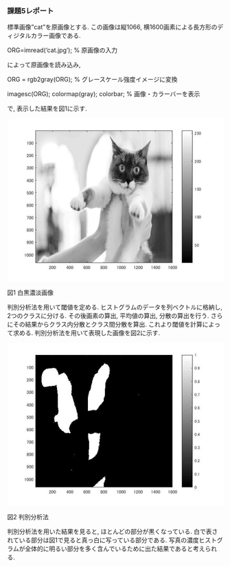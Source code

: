 ### 課題5レポート

標準画像”cat”を原画像とする. この画像は縦1066, 横1600画素による長方形のディジタルカラー画像である.

ORG=imread(‘cat.jpg’); % 原画像の入力

によって原画像を読み込み,

ORG = rgb2gray(ORG); % グレースケール強度イメージに変換

imagesc(ORG); colormap(gray); colorbar; % 画像・カラーバーを表示

で, 表示した結果を図1に示す.

![現画像](https://github.com/A3N1/lecture_image_processing-report/blob/master/image/5-1.jpg?raw=true)

図1 白黒濃淡画像

判別分析法を用いて閾値を定める. ヒストグラムのデータを列ベクトルに格納し, 2つのクラスに分ける. その後画素の算出, 平均値の算出, 分散の算出を行う. さらにその結果からクラス内分散とクラス間分散を算出. これより閾値を計算によって求める. 判別分析法を用いて表現した画像を図2に示す.

![現画像](https://github.com/A3N1/lecture_image_processing-report/blob/master/image/5-2.jpg?raw=true)

図2 判別分析法

判別分析法を用いた結果を見ると, ほとんどの部分が黒くなっている. 白で表されている部分は図1で見ると真っ白に写っている部分である. 写真の濃度ヒストグラムが全体的に明るい部分を多く含んでいるために出た結果であると考えられる.

